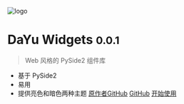 ![logo](../_media/logo.svg)

# DaYu Widgets <small>0.0.1</small>

> Web 风格的 PySide2 组件库

* 基于 PySide2
* 易用
* 提供亮色和暗色两种主题
[原作者GitHub](https://github.com/phenom-films/dayu_widgets)
[GitHub](https://github.com/yangyanzhao/dayu_widgets)
[开始使用](/zh-cn/README.md)
